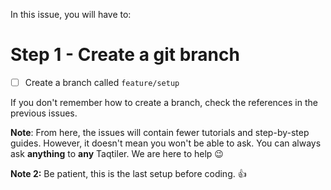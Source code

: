 In this issue, you will have to:

# Step 1 - Create a git branch

- [ ] Create a branch called `feature/setup`

If you don't remember how to create a branch, check the references in the previous issues.

**Note**: From here, the issues will contain fewer tutorials and step-by-step guides. However, it doesn't mean you won't be able to ask. You can always ask **anything** to **any** Taqtiler. We are here to help 😉

**Note 2:** Be patient, this is the last setup before coding. 👍 

